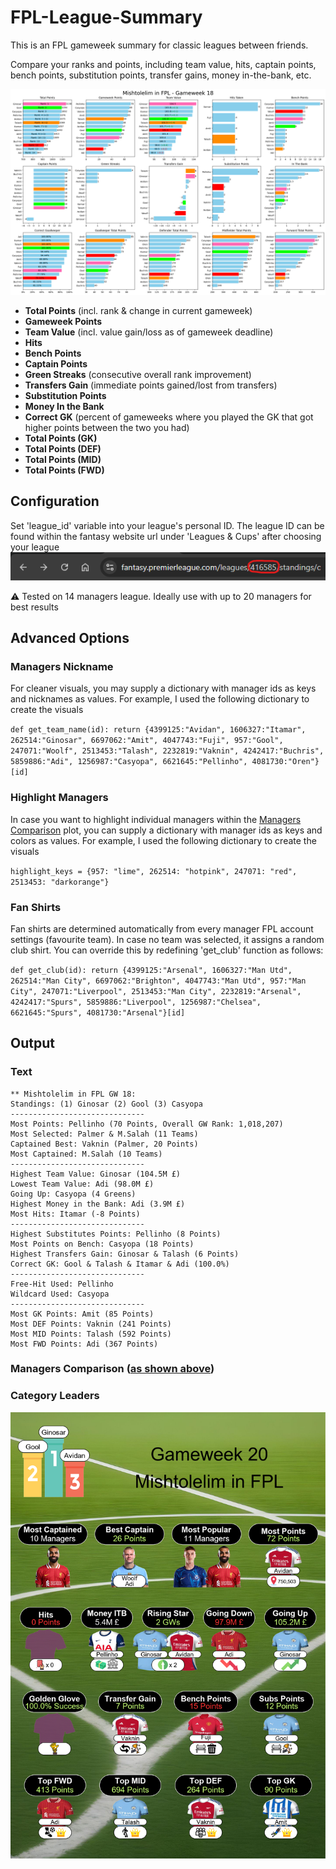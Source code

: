 # FPL-League-Summary

This is an FPL gameweek summary for classic leagues between friends.

Compare your ranks and points, including team value, hits, captain points, bench points, substitution points, transfer gains, money in-the-bank, etc.

![Weekly GW Summary](images/gw18.png)

- **Total Points** (incl. rank & change in current gameweek)
- **Gameweek Points**
- **Team Value** (incl. value gain/loss as of gameweek deadline)
- **Hits**
- **Bench Points**
- **Captain Points**
- **Green Streaks** (consecutive overall rank improvement)
- **Transfers Gain** (immediate points gained/lost from transfers)
- **Substitution Points**
- **Money In the Bank**
- **Correct GK** (percent of gameweeks where you played the GK that got higher points between the two you had)
- **Total Points (GK)**
- **Total Points (DEF)**
- **Total Points (MID)**
- **Total Points (FWD)**

## Configuration
Set 'league_id' variable into your league's personal ID.
The league ID can be found within the fantasy website url under 'Leagues & Cups' after choosing your league
![League ID](images/league_id.png)
<p>⚠️ Tested on 14 managers league. Ideally use with up to 20 managers for best results</p>

## Advanced Options
### Managers Nickname
For cleaner visuals, you may supply a dictionary with manager ids as keys and nicknames as values.
For example, I used the following dictionary to create the visuals

`def get_team_name(id): return {4399125:"Avidan", 1606327:"Itamar", 262514:"Ginosar", 6697062:"Amit", 4047743:"Fuji", 957:"Gool", 247071:"Woolf", 2513453:"Talash", 2232819:"Vaknin", 4242417:"Buchris", 5859886:"Adi", 1256987:"Casyopa", 6621645:"Pellinho", 4081730:"Oren"}[id]`

### Highlight Managers
In case you want to highlight individual managers within the [Managers Comparison](#fpl-league-summary) plot,
you can supply a dictionary with manager ids as keys and colors as values.
For example, I used the following dictionary to create the visuals

`highlight_keys = {957: "lime", 262514: "hotpink", 247071: "red", 2513453: "darkorange"}`

### Fan Shirts
Fan shirts are determined automatically from every manager FPL account settings (favourite team). In case no team was selected, it assigns a random club shirt.
You can override this by redefining 'get_club' function as follows:

`def get_club(id): return {4399125:"Arsenal", 1606327:"Man Utd", 262514:"Man City", 6697062:"Brighton", 4047743:"Man Utd", 957:"Man City", 247071:"Liverpool", 2513453:"Man City", 2232819:"Arsenal", 4242417:"Spurs", 5859886:"Liverpool", 1256987:"Chelsea", 6621645:"Spurs", 4081730:"Arsenal"}[id]`

## Output
### Text
```
** Mishtolelim in FPL GW 18:
Standings: (1) Ginosar (2) Gool (3) Casyopa
------------------------------
Most Points: Pellinho (70 Points, Overall GW Rank: 1,018,207)
Most Selected: Palmer & M.Salah (11 Teams)
Captained Best: Vaknin (Palmer, 20 Points)
Most Captained: M.Salah (10 Teams)
------------------------------
Highest Team Value: Ginosar (104.5M £)
Lowest Team Value: Adi (98.0M £)
Going Up: Casyopa (4 Greens)
Highest Money in the Bank: Adi (3.9M £)
Most Hits: Itamar (-8 Points)
------------------------------
Highest Substitutes Points: Pellinho (8 Points)
Most Points on Bench: Casyopa (18 Points)
Highest Transfers Gain: Ginosar & Talash (6 Points)
Correct GK: Gool & Talash & Itamar & Adi (100.0%)
------------------------------
Free-Hit Used: Pellinho
Wildcard Used: Casyopa
------------------------------
Most GK Points: Amit (85 Points)
Most DEF Points: Vaknin (241 Points)
Most MID Points: Talash (592 Points)
Most FWD Points: Adi (367 Points)
```

### Managers Comparison ([as shown above](#fpl-league-summary))
### Category Leaders
![Leading Managers per Category](images/GW20_Highlights.png)